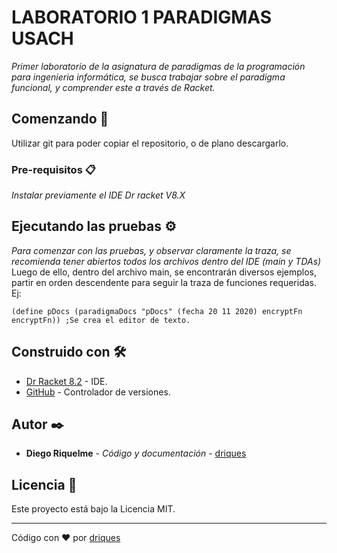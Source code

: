 # LABORATORIO 1 PARADIGMAS USACH

_Primer laboratorio de la asignatura de paradigmas de la programación para ingenieria informática, se busca trabajar sobre
el paradigma funcional, y comprender este a través de Racket._

## Comenzando 🚀

Utilizar git para poder copiar el repositorio, o de plano descargarlo.

### Pre-requisitos 📋

_Instalar previamente el IDE Dr racket V8.X_

## Ejecutando las pruebas ⚙️

_Para comenzar con las pruebas, y observar claramente la traza, se recomienda tener abiertos todos los archivos dentro del IDE (main y TDAs)_
Luego de ello, dentro del archivo main, se encontrarán diversos ejemplos, partir en orden descendente para seguir la traza de funciones requeridas.
Ej: 
```
(define pDocs (paradigmaDocs "pDocs" (fecha 20 11 2020) encryptFn encryptFn)) ;Se crea el editor de texto.
```

## Construido con 🛠️

* [Dr Racket 8.2](https://racket-lang.org/) - IDE.
* [GitHub](https://github.com/) - Controlador de versiones.

## Autor ✒️
* **Diego Riquelme** - *Código y documentación* - [driques](#driques)

## Licencia 📄

Este proyecto está bajo la Licencia MIT.

---
Código con ❤️ por [driques](https://github.com/driques)
